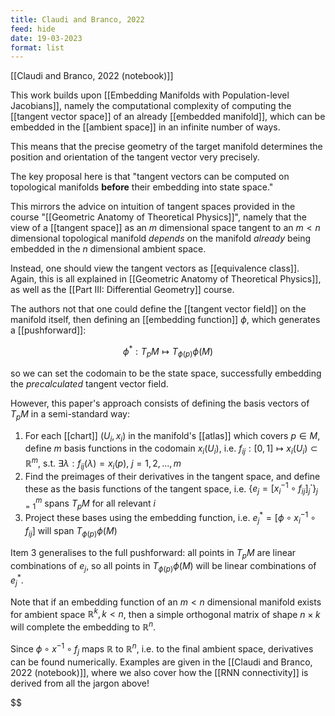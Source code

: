 ```yaml
---
title: Claudi and Branco, 2022
feed: hide
date: 19-03-2023
format: list
---
```



[[Claudi and Branco, 2022 (notebook)]]

This work builds upon [[Embedding Manifolds with Population-level Jacobians]], namely the computational complexity of computing the [[tangent vector space]] of an already [[embedded manifold]], which can be embedded in the [[ambient space]] in an infinite number of ways.

This means that the precise geometry of the target manifold determines the position and orientation of the tangent vector very precisely.

The key proposal here is that "tangent vectors can be computed on topological manifolds **before** their embedding into state space."

This mirrors the advice on intuition of tangent spaces provided in the course "[[Geometric Anatomy of Theoretical Physics]]", namely that the view of a [[tangent space]] as an $m$ dimensional space tangent to an $m<n$ dimensional topological manifold *depends* on the manifold *already* being embedded in the $n$ dimensional ambient space.

Instead, one should view the tangent vectors as [[equivalence class]]. Again, this is all explained in [[Geometric Anatomy of Theoretical Physics]], as well as the [[Part III: Differential Geometry]] course.

The authors not that one could define the [[tangent vector field]] on the manifold itself, then defining an [[embedding function]] $\phi$, which generates a [[pushforward]]:


$$
	\phi^*: T_pM\mapsto T_{\phi(p)}\phi(M)
$$


so we can set the codomain to be the state space, successfully embedding the *precalculated* tangent vector field.

However, this paper's approach consists of defining the basis vectors of $T_pM$ in a semi-standard way:

1. For each [[chart]] $(U_i, x_i)$ in the manifold's [[atlas]] which covers $p\in M$, define $m$ basis functions in the codomain $x_i(U_i)$, i.e. ${f_{ij}:[0,1]\mapsto x_i(U_i)\subset\mathbb{R}^m}$, s.t. $\exists \lambda: f_{ij}(\lambda) = x_i(p)$, $j=1,2,...,m$
2. Find the preimages of their derivatives in the tangent space, and define these as the basis functions of the tangent space, i.e. $\{e_j = [x_i^{-1}\circ f_{ij}]_j^\boldsymbol\cdot\}_{j=1}^{m}$ spans $T_pM$ for all relevant $i$
3. Project these bases using the embedding function, i.e. ${e^*_j = [\phi \circ x_i^{-1}\circ f_{ij}]}$ will span $T_{\phi(p)}\phi(M)$

Item 3 generalises to the full pushforward: all points in $T_pM$ are linear combinations of $e_j$, so all points in $T_{\phi(p)}\phi(M)$ will be linear combinations of $e_j^*$. 

Note that if an embedding function of an $m<n$ dimensional manifold exists for ambient space $\mathbb{R}^k, k<n$, then a simple orthogonal matrix of shape $n\times k$ will complete the embedding to $\mathbb{R}^n$.

Since $\phi\circ x^{-1}\circ f_j$ maps $\mathbb{R}$ to $\mathbb{R}^n$, i.e. to the final ambient space, derivatives can be found numerically. Examples are given in the [[Claudi and Branco, 2022 (notebook)]], where we also cover how the [[RNN connectivity]] is derived from all the jargon above!

$$